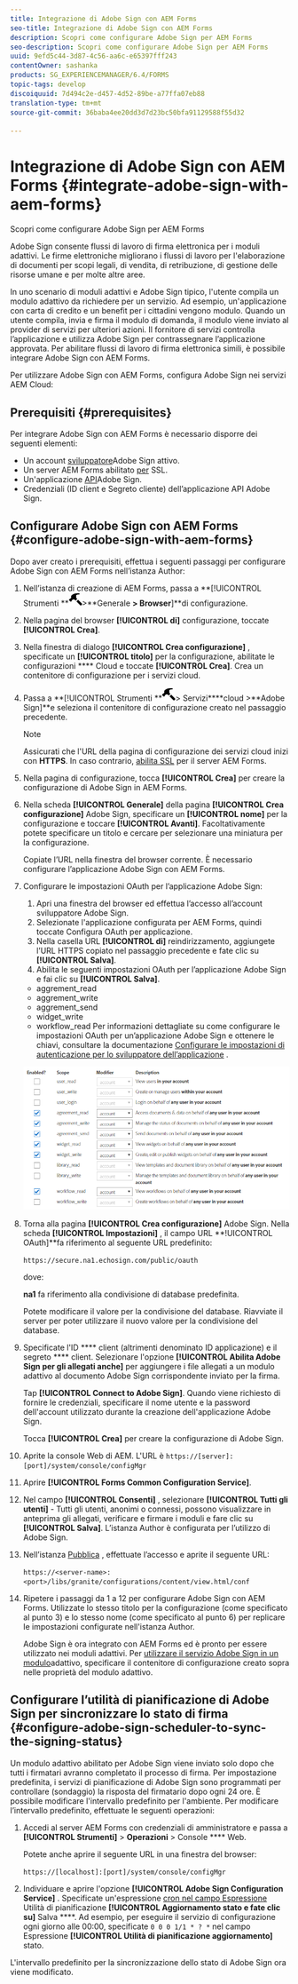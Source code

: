 ```yaml
---
title: Integrazione di Adobe Sign con AEM Forms
seo-title: Integrazione di Adobe Sign con AEM Forms
description: Scopri come configurare Adobe Sign per AEM Forms
seo-description: Scopri come configurare Adobe Sign per AEM Forms
uuid: 9efd5c44-3d87-4c56-aa6c-e65397fff243
contentOwner: sashanka
products: SG_EXPERIENCEMANAGER/6.4/FORMS
topic-tags: develop
discoiquuid: 7d494c2e-d457-4d52-89be-a77ffa07eb88
translation-type: tm+mt
source-git-commit: 36baba4ee20dd3d7d23bc50bfa91129588f55d32

---
```



# Integrazione di Adobe Sign con AEM Forms {#integrate-adobe-sign-with-aem-forms}

Scopri come configurare Adobe Sign per AEM Forms

Adobe Sign consente flussi di lavoro di firma elettronica per i moduli adattivi. Le firme elettroniche migliorano i flussi di lavoro per l&#39;elaborazione di documenti per scopi legali, di vendita, di retribuzione, di gestione delle risorse umane e per molte altre aree.

In uno scenario di moduli adattivi e Adobe Sign tipico, l&#39;utente compila un modulo adattivo da richiedere per un servizio. Ad esempio, un&#39;applicazione con carta di credito e un benefit per i cittadini vengono modulo. Quando un utente compila, invia e firma il modulo di domanda, il modulo viene inviato al provider di servizi per ulteriori azioni. Il fornitore di servizi controlla l’applicazione e utilizza Adobe Sign per contrassegnare l’applicazione approvata. Per abilitare flussi di lavoro di firma elettronica simili, è possibile integrare Adobe Sign con AEM Forms.

Per utilizzare Adobe Sign con AEM Forms, configura Adobe Sign nei servizi AEM Cloud:

## Prerequisiti {#prerequisites}

Per integrare Adobe Sign con AEM Forms è necessario disporre dei seguenti elementi:

* Un account [sviluppatore](https://acrobat.adobe.com/us/en/why-adobe/developer-form.html)Adobe Sign attivo.
* Un server AEM Forms abilitato [per](/help/sites-administering/ssl-by-default.md) SSL.
* Un&#39;applicazione [API](https://www.adobe.io/apis/documentcloud/sign/docs.html#!adobeio/adobeio-documentation/master/sign/gstarted/create_app.md)Adobe Sign.
* Credenziali (ID client e Segreto cliente) dell’applicazione API Adobe Sign.

## Configurare Adobe Sign con AEM Forms {#configure-adobe-sign-with-aem-forms}

Dopo aver creato i prerequisiti, effettua i seguenti passaggi per configurare Adobe Sign con AEM Forms nell’istanza Author:

1. Nell’istanza di creazione di AEM Forms, passa a **[!UICONTROL Strumenti **![a martello](assets/hammer.png)>**Generale **> Browser**]**di configurazione.
1. Nella pagina del browser **[!UICONTROL di]** configurazione, toccate **[!UICONTROL Crea]**.
1. Nella finestra di dialogo **[!UICONTROL Crea configurazione]** , specificate un **[!UICONTROL titolo]** per la configurazione, abilitate le configurazioni **** Cloud e toccate **[!UICONTROL Crea]**. Crea un contenitore di configurazione per i servizi cloud.
1. Passa a **[!UICONTROL Strumenti **![a martello](assets/hammer.png)> Servizi****cloud >**Adobe Sign]**e seleziona il contenitore di configurazione creato nel passaggio precedente.

   >[!NOTE]
   >
   >Assicurati che l&#39;URL della pagina di configurazione dei servizi cloud inizi con **HTTPS**. In caso contrario, [abilita SSL](/help/sites-administering/ssl-by-default.md) per il server AEM Forms.

1. Nella pagina di configurazione, tocca **[!UICONTROL Crea]** per creare la configurazione di Adobe Sign in AEM Forms.
1. Nella scheda **[!UICONTROL Generale]** della pagina **[!UICONTROL Crea configurazione]** Adobe Sign, specificare un **[!UICONTROL nome]** per la configurazione e toccare **[!UICONTROL Avanti]**. Facoltativamente potete specificare un titolo e cercare per selezionare una miniatura per la configurazione.

   Copiate l’URL nella finestra del browser corrente. È necessario configurare l’applicazione Adobe Sign con AEM Forms.

1. Configurare le impostazioni OAuth per l’applicazione Adobe Sign:

   1. Apri una finestra del browser ed effettua l’accesso all’account sviluppatore Adobe Sign.
   1. Selezionate l&#39;applicazione configurata per AEM Forms, quindi toccate Configura OAuth per applicazione.
   1. Nella casella URL **[!UICONTROL di]** reindirizzamento, aggiungete l’URL HTTPS copiato nel passaggio precedente e fate clic su **[!UICONTROL Salva]**.
   1. Abilita le seguenti impostazioni OAuth per l’applicazione Adobe Sign e fai clic su **[!UICONTROL Salva]**.
   * aggrement_read
   * aggrement_write
   * aggrement_send
   * widget_write
   * workflow_read
   Per informazioni dettagliate su come configurare le impostazioni OAuth per un’applicazione Adobe Sign e ottenere le chiavi, consultare la documentazione [Configurare le impostazioni di autenticazione per lo sviluppatore dell’applicazione](https://www.adobe.io/apis/documentcloud/sign/docs.html#!adobeio/adobeio-documentation/master/sign/gstarted/configure_oauth.md) .

   ![Configurazione OAuth](assets/oauth_config.png)

1. Torna alla pagina **[!UICONTROL Crea configurazione]** Adobe Sign. Nella scheda **[!UICONTROL Impostazioni]** , il campo URL **!UICONTROL OAuth]**fa riferimento al seguente URL predefinito:

   `https://secure.na1.echosign.com/public/oauth`

   dove:

   **na1** fa riferimento alla condivisione di database predefinita.

   Potete modificare il valore per la condivisione del database. Riavviate il server per poter utilizzare il nuovo valore per la condivisione del database.

1. Specificate l&#39;ID **** client (altrimenti denominato ID applicazione) e il segreto **** client. Selezionare l&#39;opzione **[!UICONTROL Abilita Adobe Sign per gli allegati anche]** per aggiungere i file allegati a un modulo adattivo al documento Adobe Sign corrispondente inviato per la firma.

   Tap **[!UICONTROL Connect to Adobe Sign]**. Quando viene richiesto di fornire le credenziali, specificare il nome utente e la password dell&#39;account utilizzato durante la creazione dell&#39;applicazione Adobe Sign.

   Tocca **[!UICONTROL Crea]** per creare la configurazione di Adobe Sign.

1. Aprite la console Web di AEM. L&#39;URL è `https://[server]:[port]/system/console/configMgr`
1. Aprire **[!UICONTROL Forms Common Configuration Service]**.
1. Nel campo **[!UICONTROL Consenti]** , selezionare **[!UICONTROL Tutti gli utenti]** - Tutti gli utenti, anonimi o connessi, possono visualizzare in anteprima gli allegati, verificare e firmare i moduli e fare clic su **[!UICONTROL Salva]**.  L’istanza Author è configurata per l’utilizzo di Adobe Sign.
1. Nell’istanza [Pubblica](/help/sites-deploying/deploy.md) , effettuate l’accesso e aprite il seguente URL:

   `https://<server-name>:<port>/libs/granite/configurations/content/view.html/conf`

1. Ripetere i passaggi da 1 a 12 per configurare Adobe Sign con AEM Forms. Utilizzate lo stesso titolo per la configurazione (come specificato al punto 3) e lo stesso nome (come specificato al punto 6) per replicare le impostazioni configurate nell&#39;istanza Author.

   Adobe Sign è ora integrato con AEM Forms ed è pronto per essere utilizzato nei moduli adattivi. Per [utilizzare il servizio Adobe Sign in un modulo](/help/forms/using/working-with-adobe-sign.md#configure-adobe-sign-for-an-adaptive-form)adattivo, specificare il contenitore di configurazione creato sopra nelle proprietà del modulo adattivo.

## Configurare l’utilità di pianificazione di Adobe Sign per sincronizzare lo stato di firma {#configure-adobe-sign-scheduler-to-sync-the-signing-status}

Un modulo adattivo abilitato per Adobe Sign viene inviato solo dopo che tutti i firmatari avranno completato il processo di firma. Per impostazione predefinita, i servizi di pianificazione di Adobe Sign sono programmati per controllare (sondaggio) la risposta del firmatario dopo ogni 24 ore. È possibile modificare l&#39;intervallo predefinito per l&#39;ambiente. Per modificare l’intervallo predefinito, effettuate le seguenti operazioni:

1. Accedi al server AEM Forms con credenziali di amministratore e passa a **[!UICONTROL Strumenti]** > **Operazioni** > Console **** Web.

   Potete anche aprire il seguente URL in una finestra del browser:

   `https://[localhost]:[port]/system/console/configMgr`

1. Individuare e aprire l&#39;opzione **[!UICONTROL Adobe Sign Configuration Service]** . Specificate un&#39;espressione [cron nel campo Espressione](https://en.wikipedia.org/wiki/Cron#CRON_expression) Utilità di pianificazione **[!UICONTROL Aggiornamento stato e fate clic su]** Salva ****. Ad esempio, per eseguire il servizio di configurazione ogni giorno alle 00:00, specificate `0 0 0 1/1 * ? *` nel campo Espressione **[!UICONTROL Utilità di pianificazione aggiornamento]** stato.

L&#39;intervallo predefinito per la sincronizzazione dello stato di Adobe Sign ora viene modificato.
